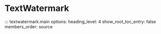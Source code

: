 # TextWatermark

::: textwatermark.main
    options:
      heading_level: 4
      show_root_toc_entry: false
      members_order: source
